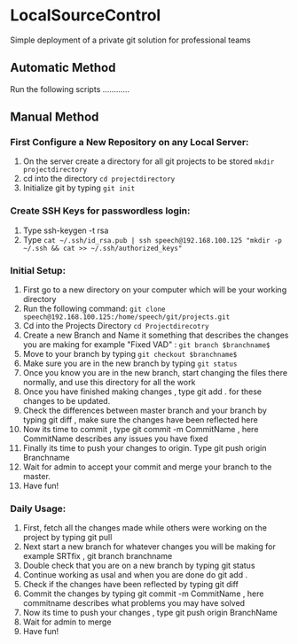 # LocalSourceControl
Simple deployment of a private git solution for professional teams

## Automatic Method 

Run the following scripts ............

## Manual Method 

### First Configure a New Repository on any Local Server:

1) On the server create a directory for all git projects to be stored `mkdir projectdirectory`
2) cd into the directory `cd projectdirectory`
3) Initialize git by typing `git init`



### Create SSH Keys for passwordless login:

1) Type ssh-keygen -t rsa
2) Type `cat ~/.ssh/id_rsa.pub | ssh speech@192.168.100.125 "mkdir -p ~/.ssh && cat >> ~/.ssh/authorized_keys"`

### Initial Setup:

1) First go to a new directory on your computer which will be your working directory
2) Run the following command: `git clone speech@192.168.100.125:/home/speech/git/projects.git`
3) Cd into the Projects Directory `cd Projectdirecotry`
4) Create a new Branch and Name it something that describes the changes you are making for example "Fixed VAD" : `git branch $branchname$`
5) Move to your branch by typing `git checkout $branchname$`
6) Make sure you are in the new branch by typing `git status`
7) Once you know you are in the new branch, start changing the files there normally, and use this directory for all the work
8) Once you have finished making changes , type git add . for these changes to be updated.
9) Check the differences between master branch and your branch by typing git diff , make sure the changes have been reflected here
10) Now its time to commit , type git commit -m CommitName , here CommitName describes any issues you have fixed
11) Finally its time to push your changes to origin. Type git push origin Branchname
12) Wait for admin to accept your commit and merge your branch to the master.
13) Have fun!

### Daily Usage:

1) First, fetch all the changes made while others were working on the project by typing git pull
2) Next start a new branch for whatever changes you will be making for example SRTfix , git branch branchname
3) Double check that you are on a new branch by typing git status
4) Continue working as usal and when you are done do git add .
5) Check if the changes have been reflected by typing git diff
6) Commit the changes by typing git commit -m CommitName , here commitname describes what problems you may have solved
7) Now its time to push your changes , type git push origin BranchName
8) Wait for admin to merge
9) Have fun!
